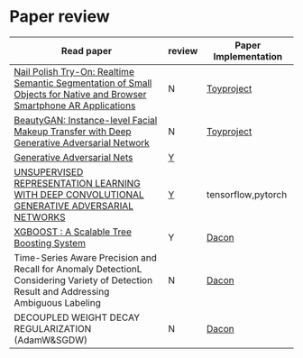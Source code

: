 # Paper review


| Read paper                                                   | review                                                       | Paper Implementation                                         |
| ------------------------------------------------------------ | ------------------------------------------------------------ | ------------------------------------------------------------ |
| [Nail Polish Try-On: Realtime Semantic Segmentation of Small Objects for Native and Browser Smartphone AR Applications](https://arxiv.org/abs/1906.02222) | N                                                            | [Toyproject](https://github.com/roche-MH/project/tree/master/nail%20detection) |
| [BeautyGAN: Instance-level Facial Makeup Transfer with Deep Generative Adversarial Network](http://liusi-group.com/projects/BeautyGAN) | N                                                            | [Toyproject](https://github.com/roche-MH/etching)            |
| [Generative Adversarial Nets](https://papers.nips.cc/paper/5423-generative-adversarial-nets.pdf) | [Y](https://github.com/roche-MH/paper-review/blob/master/PR-001/Generative%20Adversarial%20Nets%20%EB%A6%AC%EB%B7%B0.md) |                                                              |
| [UNSUPERVISED REPRESENTATION LEARNING WITH DEEP CONVOLUTIONAL GENERATIVE ADVERSARIAL NETWORKS](https://arxiv.org/pdf/1511.06434.pdf) | [Y](https://github.com/roche-MH/paper-review/blob/master/PR-001/DCGAN%20%EB%A6%AC%EB%B7%B0.md) | tensorflow,pytorch                                           |
| [XGBOOST : A Scalable Tree Boosting System](https://arxiv.org/pdf/1603.02754.pdf) | Y                                                            | [Dacon](https://github.com/roche-MH/Competition/tree/master/Dacon/jeju_card) |
| Time-Series Aware Precision and Recall for Anomaly DetectionL Considering Variety of Detection Result and Addressing Ambiguous Labeling | N                                                            | [Dacon](https://github.com/roche-MH/Competition/tree/master/Dacon/%EB%B3%B4%EC%95%88%ED%83%90%EC%A7%80) |
| DECOUPLED WEIGHT DECAY REGULARIZATION (AdamW&SGDW)           | N                                                            | [Dacon](https://github.com/roche-MH/Competition/tree/master/Dacon/%EB%B3%B4%EC%95%88%ED%83%90%EC%A7%80) |

